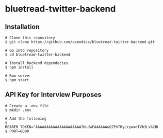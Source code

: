 # bluetread-twitter-backend

## Installation
```
# Clone this repository
$ git clone https://github.com/asendice/bluetread-twitter-backend.git

# Go into repository
$ cd bluetread-twitter-backend

# Install backend dependecies
$ npm install

# Run server
$ npm start

```

## API Key for Interview Purposes
```
# Create a .env file
$ mkdir .env

# Add the following 
$ BEARER_TOKEN="AAAAAAAAAAAAAAAAAAAAAIHudwEAAAAAAwQZPhTRyLrywvdTVh3Lv%2BUUMpk%3DaNjjBAr7mfHggV1Nd1AjbhAj3NrzN5MtJEykHtwdHdJiLabV3h"
$ PORT=8000

```
